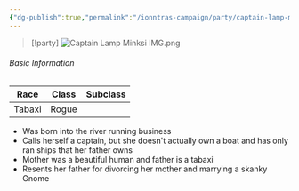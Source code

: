 ```yaml
---
{"dg-publish":true,"permalink":"/ionntras-campaign/party/captain-lamp-minksi/","created":"","updated":""}
---
```



> [!party]
> ![Captain Lamp Minksi IMG.png](/img/user/z_Assets/Captain%20Lamp%20Minksi%20IMG.png)

###### Basic Information 

| **Race** | **Class** | **Subclass** |
| -------- | --------- | ------------ |
| Tabaxi    | Rogue    |  |

- Was born into the river running business
- Calls herself a captain, but she doesn't actually own a boat and has only ran ships that her father owns 
- Mother was a beautiful human and father is a tabaxi 
- Resents her father for divorcing her mother and marrying a skanky Gnome
